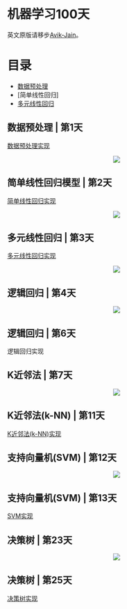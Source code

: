 # 机器学习100天

英文原版请移步[Avik-Jain](https://github.com/Avik-Jain/100-Days-Of-ML-Code)。

# 目录
- [数据预处理](##数据预处理-|-第1天)
- [简单线性回归]
- [多元线性回归](##多元线性回归-|-第3天)

## 数据预处理 | 第1天

[数据预处理实现](https://github.com/MachineLearning100/100-Days-Of-ML-Code/blob/master/Code/Day%201_Data%20Preprocessing.md)

<p align="center">
  <img src="https://github.com/MachineLearning100/100-Days-Of-ML-Code/blob/master/Info-graphs/Day%201.jpg">
</p>

## 简单线性回归模型 | 第2天

[简单线性回归实现](https://github.com/MachineLearning100/100-Days-Of-ML-Code/blob/master/Code/Day2_Simple_Linear_Regression.md)

<p align="center">
  <img src="https://github.com/wengJJ/100-Days-Of-ML-Code/blob/master/Info-graphs/Day%202.jpg">
</p>

## 多元线性回归 | 第3天

[多元线性回归实现](https://github.com/MachineLearning100/100-Days-Of-ML-Code/blob/master/Code/Day3_Multiple_Linear_Regression.md)

<p align="center">
  <img src="https://github.com/MachineLearning100/100-Days-Of-ML-Code/blob/master/Info-graphs/Day%203.png">
</p>

## 逻辑回归 | 第4天

<p align="center">
  <img src="https://github.com/MachineLearning100/100-Days-Of-ML-Code/blob/master/Info-graphs/Day%204.jpg">
</p>

## 逻辑回归 | 第6天

逻辑回归实现

## K近邻法 | 第7天

<p align="center">
  <img src="https://github.com/MachineLearning100/100-Days-Of-ML-Code/blob/master/Info-graphs/Day%207.jpg">
</p>

## K近邻法(k-NN) | 第11天

[K近邻法(k-NN)实现](https://github.com/MachineLearning100/100-Days-Of-ML-Code/blob/master/Code/Day%2011%20K-NN.md)

## 支持向量机(SVM) | 第12天

<p align="center">
  <img src="https://github.com/MachineLearning100/100-Days-Of-ML-Code/blob/master/Info-graphs/Day%2012.jpg">
</p>

## 支持向量机(SVM) | 第13天

[SVM实现](https://github.com/MachineLearning100/100-Days-Of-ML-Code/blob/master/Code/Day%2013_SVM.md)


## 决策树 | 第23天

<p align="center">
  <img src="https://github.com/MachineLearning100/100-Days-Of-ML-Code/blob/master/Info-graphs/Day%2023%20-%20Chinese.jpg">
</p>

## 决策树 | 第25天

[决策树实现](https://github.com/MachineLearning100/100-Days-Of-ML-Code/blob/master/Code/Day%2025%20Decision%20Tree.md)
